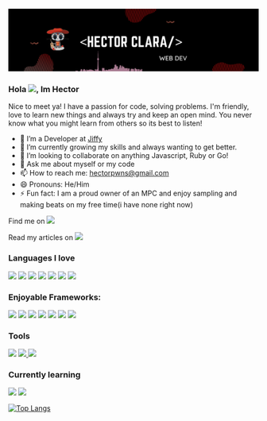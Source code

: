 ![A Full-Stack Web Devloper](/banner/banner.png)

### Hola <img src="https://media.giphy.com/media/hvRJCLFzcasrR4ia7z/giphy.gif" width="25px"></a>, Im Hector

Nice to meet ya! I have a passion for code, solving problems. I'm friendly, love to learn new things and always try and keep an open mind. You never know what you might learn from others so its best to listen!

- 🔭 I’m a Developer at [Jiffy](https://jiffyondemand.com/) 
- 🌱 I’m currently growing my skills and always wanting to get better.
- 👯 I’m looking to collaborate on anything Javascript, Ruby or Go!
- 💬 Ask me about myself or my code
- 📫 How to reach me: hectorpwns@gmail.com
- 😄 Pronouns: He/Him
- ⚡ Fun fact: I am a proud owner of an MPC and enjoy sampling and making beats on my free time(i have none right now)

Find me on [<a href="https://www.linkedin.com/in/hector-clara-14b90118/"><img src="https://img.shields.io/badge/linkedin%20-%230077B5.svg?&style=for-the-badge&logo=linkedin&logoColor=white"/></a>]()

Read my articles on <a href="https://dev.to/hector4213"><img src="https://img.shields.io/badge/DEV.TO-%230A0A0A.svg?&style=for-the-badge&logo=dev-dot-to&logoColor=white"></a>

### Languages I love

[<img src="https://img.shields.io/badge/javascript%20-%23323330.svg?&style=for-the-badge&logo=javascript&logoColor=%23F7DF1E"/>]() [<img src="https://img.shields.io/badge/node.js%20-%2343853D.svg?&style=for-the-badge&logo=node.js&logoColor=white"/>]() [<img src ="https://img.shields.io/badge/postgres-%23316192.svg?&style=for-the-badge&logo=postgresql&logoColor=white"/>]() [<img src="https://img.shields.io/badge/ruby-%23CC342D.svg?&style=for-the-badge&logo=ruby&logoColor=white"/>]() [<img src="https://img.shields.io/badge/html5%20-%23E34F26.svg?&style=for-the-badge&logo=html5&logoColor=white"/>]() [<img src="https://img.shields.io/badge/css3%20-%231572B6.svg?&style=for-the-badge&logo=css3&logoColor=white"/>]() [<img src="https://img.shields.io/badge/markdown-%23000000.svg?&style=for-the-badge&logo=markdown&logoColor=white"/>]()

### Enjoyable Frameworks:

[<img src="https://img.shields.io/badge/react%20-%2320232a.svg?&style=for-the-badge&logo=react&logoColor=%2361DAFB"/>]() [<img src="https://img.shields.io/badge/gatsby%20-%23663399.svg?&style=for-the-badge&logo=gatsby&logoColor=white" />]() [<img src="https://img.shields.io/badge/redux%20-%23593d88.svg?&style=for-the-badge&logo=redux&logoColor=white"/>]() [<img src="https://img.shields.io/badge/express.js%20-%23404d59.svg?&style=for-the-badge"/>]() [<img src="https://img.shields.io/badge/rails%20-%23CC0000.svg?&style=for-the-badge&logo=ruby-on-rails&logoColor=white"/>]() [<img src="https://img.shields.io/badge/bootstrap%20-%23563D7C.svg?&style=for-the-badge&logo=bootstrap&logoColor=white"/>]() [<img src="https://img.shields.io/badge/material%20ui%20-%230081CB.svg?&style=for-the-badge&logo=material-ui&logoColor=white"/>]()

### Tools

[<img src="https://img.shields.io/badge/git%20-%23F05033.svg?&style=for-the-badge&logo=git&logoColor=white"/>]() [<img src="https://img.shields.io/badge/github%20-%23121011.svg?&style=for-the-badge&logo=github&logoColor=white"/>
]() [<img src="https://img.shields.io/badge/heroku%20-%23430098.svg?&style=for-the-badge&logo=heroku&logoColor=white"/>]()

### Currently learning

[<img src='https://elixir-lang.org/images/logo/logo.png' height='45'>]() [<img src='https://fullstackphoenix.com/images/phoenix-bcd92d6eab83c07e921cb06c8121321a.png' height='45'>]() 

[![Top Langs](https://github-readme-stats.vercel.app/api/top-langs/?username=hector4213&layout=compact&theme=radical)](https://github.com/anuraghazra/github-readme-stats)
